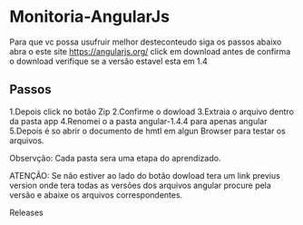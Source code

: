 # Monitoria-AngularJs 
Para que vc possa usufruir melhor desteconteudo siga os passos abaixo
abra o este site https://angularjs.org/
click em download
antes de confirma o download verifique se a versão estavel esta em 1.4

Passos
-------

1.Depois click no botão Zip 
2.Confirme o dowload
3.Extraia o arquivo dentro da pasta app
4.Renomei o a pasta angular-1.4.4 para apenas angular
5.Depois é so abrir o documento de hmtl em algun Browser para testar os
arquivos.

Observção: Cada pasta sera uma etapa do aprendizado.

ATENÇÃO: Se não estiver ao lado do botão dowload tera um link previus version
onde tera todas as versões dos arquivos angular procure pela versão e abaixe os arquivos correspondentes.

Releases

